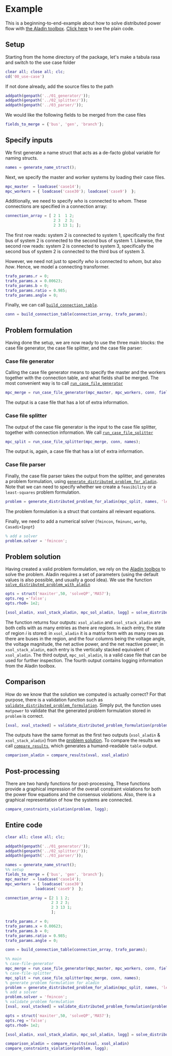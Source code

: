 # Example
This is a beginning-to-end-example about how to solve distributed power flow with [the Aladin toolbox](https://github.com/alexe15/ALADIN.m).
[Click here](#entire-code) to see the plain code.

## Setup
Starting from the home directory of the package, let's make a tabula rasa and switch to the use case folder

```matlab
clear all; close all; clc;
cd('00_use-case')
```

If not done already, add the source files to the path

```matlab
addpath(genpath('../01_generator/'));
addpath(genpath('../02_splitter/'));
addpath(genpath('../03_parser/'));
```

We would like the following fields to be merged from the case files

```matlab
fields_to_merge = {'bus', 'gen', 'branch'};
```

## Specify inputs

We first generate a name struct that acts as a de-facto global variable for naming structs.

```matlab
names = generate_name_struct();
```

Next, we specify the master and worker systems by loading their case files.

```matlab
mpc_master  = loadcase('case14');
mpc_workers = { loadcase('case30'); loadcase('case9')  };
```

Additionally, we need to specify *who* is connected to *whom*.
These connections are specified in a connection array:

```matlab
connection_array = [ 2 1  1 2;
                     2 3  2 3; 
                     2 3 13 1; ];
```

The first row reads: system 2 is connected to system 1, specifically the first bus of system 2 is connected to the second bus of system 1.
Likewise, the second row reads: system 2 is connected to system 3, specifically the second bus of system 2 is connected to the third bus of system 3.

However, we need not just to specify *who* is connected to *whom*, but also *how*.
Hence, we model a connecting transformer.

```matlab
trafo_params.r = 0;
trafo_params.x = 0.00623;
trafo_params.b = 0;
trafo_params.ratio = 0.985;
trafo_params.angle = 0;
```

Finally, we can call [`build_connection_table`](mfiles/01_generator/build_connection_table.md).

```matlab
conn = build_connection_table(connection_array, trafo_params);
```

## Problem formulation
Having done the setup, we are now ready to use the three main blocks: the case file generator, the case file splitter, and the case file parser:


### Case file generator
Calling the case file generator means to specify the master and the workers together with the connection table, and what fields shall be merged.
The most convenient way is to call [`run_case_file_generator`](mfiles/01_generator/run_case_file_generator.md)

```matlab
mpc_merge = run_case_file_generator(mpc_master, mpc_workers, conn, fields_to_merge, names);
```

The output is a case file that has a lot of extra information.

### Case file splitter

The output of the case file generator is the input to the case file splitter, together with connection information.
We call [`run_case_file_splitter`](mfiles/02_splitter/run_case_file_splitter.md)

```matlab
mpc_split = run_case_file_splitter(mpc_merge, conn, names);
```

The output is, again, a case file that has a lot of extra information.

### Case file parser

Finally, the case file parser takes the output from the splitter, and generates a problem formulation, using [`generate_distributed_problem_for_aladin`](mfiles/03_parser/generate_distributed_problem_for_aladin.md).
Note that we can need to specify whether we create a `feasibility` or a `least-squares` problem formulation.

```matlab
problem = generate_distributed_problem_for_aladin(mpc_split, names, 'least-squares');
```

The problem formulation is a struct that contains all relevant equations.

Finally, we need to add a numerical solver (`fmincon`, `fminunc`, `worhp`, `Casadi+Ipopt`)

```matlab
% add a solver
problem.solver = 'fmincon';
```

## Problem solution

Having created a valid problem formulation, we rely on the [Aladin toolbox](https://github.com/alexe15/ALADIN.m) to solve the problem.
Aladin requires a set of parameters (using the default values is also possible, and usually a good idea).
We use the function [`solve_distributed_problem_with_aladin`](mfiles/03_parser/solve_distributed_problem_with_aladin.md)

```matlab
opts = struct('maxiter',50, 'solveQP','MA57');
opts.reg ='false';
opts.rho0= 1e2;

[xsol_aladin, xsol_stack_aladin, mpc_sol_aladin, logg] = solve_distributed_problem_with_aladin(mpc_split, problem, names, opts);
```

The function returns four outputs: `xsol_aladin` and `xsol_stack_aladin` are both cells with as many entries as there are regions.
In each entry, the state of region $i$ is stored: in `xsol_aladin` it is a matrix form with as many rows as there are buses in the region, and the four columns being the voltage angle, the voltage magnitude, the net active power, and the net reactive power; in `xsol_stack_aladin`, each entry is the vertically stacked equivalent of `xsol_aladin`.
The third output, `mpc_sol_aladin`, is a valid case file that can be used for further inspection.
The fourth output contains logging information from the Aladin toolbox.

## Comparison

How do we know that the solution we computed is actually correct?
For that purpose, there is a validation function such as [`validate_distributed_problem_formulation`](mfiles/03_parser/validate_distributed_problem_formulation.md).
Simply put, the function uses `matpower` to validate that the generated problem formulation stored in `problem` is correct.

```matlab
[xval, xval_stacked] = validate_distributed_problem_formulation(problem, mpc_split, names);
```

The outputs have the same format as the first two outputs (`xsol_aladin` & `xsol_stack_aladin`) from the [problem solution](#problem-solution).
To compare the results we call [`compare_results`](mfiles/03_parser/compare_results.md), which generates a humand-readable `table` output.

```matlab
comparison_aladin = compare_results(xval, xsol_aladin)
```

## Post-processing

There are two handy functions for post-processing,
These functions provide a graphical impression of the overall constraint violations for both the power flow equations and the consensus violations.
Also, there is a graphical representation of how the systems are connected.

```matlab
compare_constraints_violation(problem, logg);
```

## Entire code

```matlab
clear all; close all; clc;

addpath(genpath('../01_generator/'));
addpath(genpath('../02_splitter/'));
addpath(genpath('../03_parser/'));

names = generate_name_struct();
%% setup
fields_to_merge = {'bus', 'gen', 'branch'};
mpc_master  = loadcase('case14');
mpc_workers = { loadcase('case30')
             loadcase('case9')  };

connection_array = [2 1 1 2;
                    2 3 2 3; 
                    2 3 13 1;
                    ];

trafo_params.r = 0;
trafo_params.x = 0.00623;
trafo_params.b = 0;
trafo_params.ratio = 0.985;
trafo_params.angle = 0;

conn = build_connection_table(connection_array, trafo_params);

%% main
% case-file-generator
mpc_merge = run_case_file_generator(mpc_master, mpc_workers, conn, fields_to_merge, names);
% case-file-splitter
mpc_split = run_case_file_splitter(mpc_merge, conn, names);
% generate problem formulation for aladin
problem = generate_distributed_problem_for_aladin(mpc_split, names, 'least-squares');
% add a solver
problem.solver = 'fmincon';
% validate problem formulation
[xval, xval_stacked] = validate_distributed_problem_formulation(problem, mpc_split, names);

opts = struct('maxiter',50, 'solveQP','MA57');
opts.reg ='false';
opts.rho0= 1e2;

[xsol_aladin, xsol_stack_aladin, mpc_sol_aladin, logg] = solve_distributed_problem_with_aladin(mpc_split, problem, names, opts);

comparison_aladin = compare_results(xval, xsol_aladin)
compare_constraints_violation(problem, logg);
```

